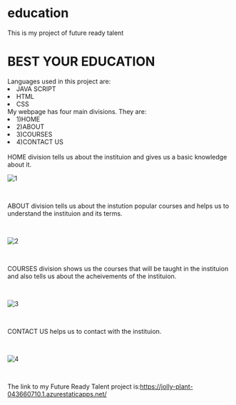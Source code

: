 # education
This is my project of future ready talent
<h1>BEST YOUR EDUCATION</h1>
Languages used in this project are:
<li>JAVA SCRIPT</li>
<li>HTML</li>
<li>CSS</li>
My webpage has four main divisions. 
They are:
<li>1)HOME</li>
<li>2)ABOUT</li>
<li>3)COURSES</li>
<li>4)CONTACT US</li>
<br>
HOME division tells us about the instituion and gives us a basic knowledge about it.
<br>






![1](https://user-images.githubusercontent.com/109217914/180607984-d5a59a47-7f2a-4dc8-a1e1-89ab820667f5.png)





<br>



ABOUT division tells us about the instution popular courses and helps us to understand the instituion and its terms.



<br>



![2](https://user-images.githubusercontent.com/109217914/180608047-540cac98-0673-4b46-a13b-c2756262dcb3.png)



<br>



COURSES division shows us the courses that will be taught in the instituion and also tells us about the acheivements of the instituion.



<br>




![3](https://user-images.githubusercontent.com/109217914/180608134-9d6e2687-61bf-4b59-8654-b0dc6a3f7fe9.png)




<br>



CONTACT US helps us to contact with the instituion.



<br>



![4](https://user-images.githubusercontent.com/109217914/180608164-9aa5c984-603a-4879-a491-72faa6535f5f.png)



<br>



The link to my Future Ready Talent project is:https://jolly-plant-043660710.1.azurestaticapps.net/
